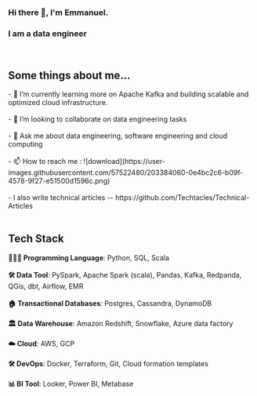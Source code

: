 ### Hi there 👋, I'm Emmanuel.



<h3>I am a data engineer</h3> <br>
<h2 >Some things about me...</h2>
- 🌱 I’m currently learning more on Apache Kafka and building scalable and optimized cloud infrastructure.<br><br>
- 👯 I’m looking to collaborate on data engineering tasks <br><br>
- 💬 Ask me about data engineering, software engineering and cloud computing <br><br>
- 📫 How to reach me : ![download](https://user-images.githubusercontent.com/57522480/203384060-0e4bc2c6-b09f-4578-9f27-e51500d1596c.png)<br><br>
- I also write technical articles -- https://github.com/Techtacles/Technical-Articles<br><br>

<h2>Tech Stack</h2>


<p align="left">
 <b>🧑🏾‍💻 Programming Language</b>: Python, SQL, Scala<br>
<br> <b>🛠 Data Tool</b>: PySpark, Apache Spark (scala), Pandas, Kafka, Redpanda, QGis, dbt, Airflow, EMR<br>
<br> <b>🏠 Transactional Databases</b>: Postgres, Cassandra, DynamoDB<br>
<br> <b>🏛 Data Warehouse</b>: Amazon  Redshift, Snowflake, Azure data factory<br>
<br> <b>☁️ Cloud</b>: AWS, GCP<br>
<br> <b>🛠 DevOps</b>: Docker, Terraform, Git, Cloud formation templates<br>
<br> <b>📊 BI Tool</b>:  Looker, Power BI, Metabase<br>
</p>


